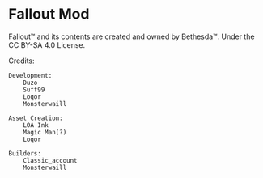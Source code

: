 # Fallout Mod
Fallout™ and its contents are created and owned by Bethesda™.
Under the CC BY-SA 4.0 License.

Credits:
    
    Development:
        Duzo
        Suff99
        Loqor
        Monsterwaill
    
    Asset Creation:
        L0A Ink
        Magic Man(?)
        Loqor
    
    Builders:
        Classic_account
        Monsterwaill